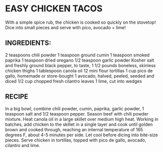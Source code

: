 # EASY CHICKEN TACOS
With a simple spice rub, the chicken is cooked so quickly on the stovetop! Dice into small pieces and serve with pico, avocado + lime!

## INGREDIENTS:
2 teaspoons chili powder
1 teaspoon ground cumin
1 teaspoon smoked paprika
1 teaspoon dried oregano
1/2 teaspoon garlic powder
Kosher salt and freshly ground black pepper, to taste,
1 1/2 pounds boneless, skinless chicken thighs
1 tablespoon canola oil
12 mini flour tortillas
1 cup pico de gallo, homemade or store-bought
1 avocado, halved, peeled, seeded and diced
1/2 cup chopped fresh cilantro leaves
1 lime, cut into wedges

## RECIPE

In a big bowl, combine chili powder, cumin, paprika, garlic powder, 1 teaspoon salt and 1/2 teaspoon pepper. Season beef with chili powder mixture.
Heat canola oil in a large skillet over medium high heat. Working in batches, add chicken to the skillet in a single layer and cook until golden brown and cooked through, reaching an internal temperature of 165 degrees F, about 4-5 minutes per side. Let cool before dicing into bite-size pieces. Serve chicken in tortillas, topped with pico de gallo, avocado, cilantro and lime.
